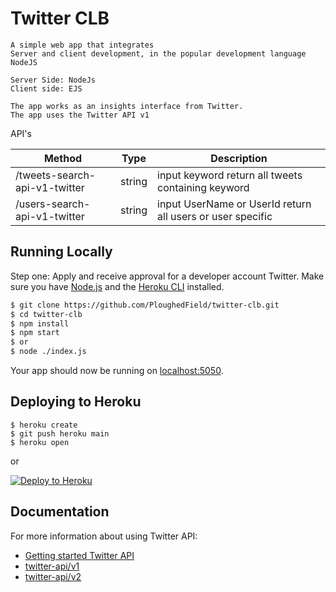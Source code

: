 # Twitter CLB 
    A simple web app that integrates
    Server and client development, in the popular development language
    NodeJS

    Server Side: NodeJs
    Client side: EJS

    The app works as an insights interface from Twitter.
    The app uses the Twitter API v1



API's

|Method|Type|Description|
|---|---|---|
|/tweets-search-api-v1-twitter|string|input keyword return all tweets containing keyword|   
|/users-search-api-v1-twitter|string|input UserName or UserId return all users or  user specific|  



## Running Locally
Step one: Apply and receive approval for a developer account Twitter.
Make sure you have [Node.js](http://nodejs.org/) and the [Heroku CLI](https://cli.heroku.com/) installed.

```sh
$ git clone https://github.com/PloughedField/twitter-clb.git 
$ cd twitter-clb
$ npm install
$ npm start
$ or
$ node ./index.js
```

Your app should now be running on [localhost:5050](http://localhost:5050/).

## Deploying to Heroku

```
$ heroku create
$ git push heroku main
$ heroku open
```
or

[![Deploy to Heroku](https://www.herokucdn.com/deploy/button.png)](https://heroku.com/deploy)

## Documentation

For more information about using Twitter API:

- [Getting started Twitter API](https://developer.twitter.com/en/docs/twitter-api/getting-started/guide)
- [twitter-api/v1](https://developer.twitter.com/en/docs/twitter-api/v1)
- [twitter-api/v2](https://developer.twitter.com/en/docs/twitter-api/early-access)


